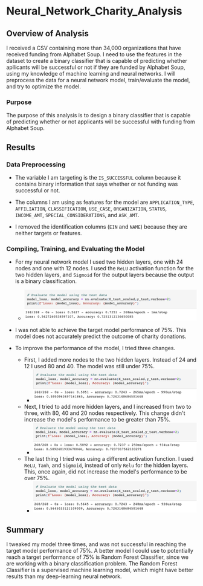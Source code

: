 # Neural_Network_Charity_Analysis

## Overview of Analysis

I received a CSV containing more than 34,000 organizations that have received funding from Alphabet Soup. I need to use the features in the dataset to create a binary classifier that is capable of predicting whether apllicants will be successful or not if they are funded by Alphabet Soup, using my knowledge of machine learning and neural networks. I will preprocess the data for a neural network model, train/evaluate the model, and try to optimize the model.

### Purpose

The purpose of this analysis is to design a binary classifier that is capable of predicting whether or not applicants will be successful with funding from Alphabet Soup.

## Results

### Data Preprocessing

* The variable I am targeting is the `IS_SUCCESSFUL` column because it contains binary information that says whether or not funding was successful or not.

* The columns I am using as features for the model are `APPLICATION_TYPE`, `AFFILIATION`, `CLASSIFICATION`, `USE_CASE`, `ORGANIZATION`, `STATUS`, `INCOME_AMT`, `SPECIAL_CONSIDERATIONS`, and `ASK_AMT`.

*  I removed the identification columns (`EIN` and `NAME`) because they are neither targets or features.

### Compiling, Training, and Evaluating the Model

* For my neural network model I used two hidden layers, one with 24 nodes and one with 12 nodes. I used the `ReLU` activation function for the two hidden layers, and `Sigmoid` for the output layers because the output is a binary classification.
    * ![image info](./Resources/model1.png)

* I was not able to achieve the target model performance of 75%. This model does not accurately predict the outcome of charity donations.

* To improve the performance of the model, I tried three changes. 
    * First, I added more nodes to the two hidden layers. Instead of 24 and 12 I used 80 and 40. The model was still under 75%. 
        * ![image info](./Resources/model2.png)
    * Next, I tried to add more hidden layers, and I increased from two to  three, with 80, 40 and 20 nodes respectively. This change didn't increase the model's performance to be greater than 75%. 
        * ![image info](./Resources/model3.png)
    * The last thing I tried was using a different activation function. I used `ReLU`, `Tanh`, and `Sigmoid`, instead of only `Relu` for the hidden layers. This, once again, did not increase the model's performance to be over 75%.
        * ![image info](./Resources/model4.png)

## Summary

I tweaked my model three times, and was not successful in reaching the target model performance of 75%. A better model I could use to potentially reach a target performance of 75% is Random Forest Classifier, since we are working with a binary classification problem. The Random Forest Classifier is a supervised machine learning model, which might have better results than my deep-learning neural network.